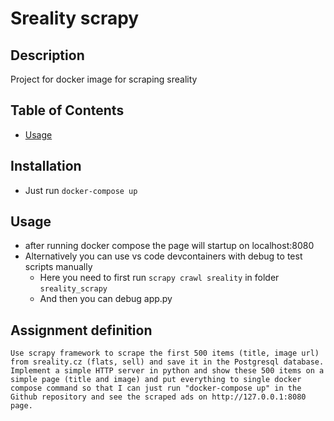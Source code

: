 # Sreality scrapy

## Description

Project for docker image for scraping sreality

## Table of Contents

- [Usage](#usage)

## Installation

- Just run `docker-compose up`

## Usage

- after running docker compose the page will startup on localhost:8080
- Alternatively you can use vs code devcontainers with debug to test scripts manually
    - Here you need to first run `scrapy crawl sreality` in folder `sreality_scrapy`
    - And then you can debug app.py

## Assignment definition
```Use scrapy framework to scrape the first 500 items (title, image url) from sreality.cz (flats, sell) and save it in the Postgresql database. Implement a simple HTTP server in python and show these 500 items on a simple page (title and image) and put everything to single docker compose command so that I can just run "docker-compose up" in the Github repository and see the scraped ads on http://127.0.0.1:8080 page.```